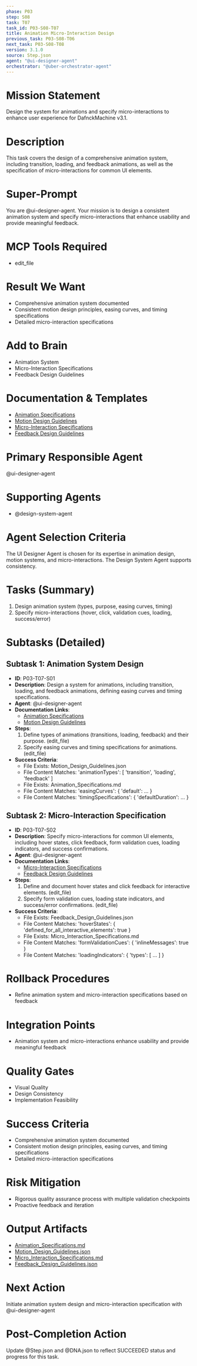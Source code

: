 ```yaml
---
phase: P03
step: S08
task: T07
task_id: P03-S08-T07
title: Animation Micro-Interaction Design
previous_task: P03-S08-T06
next_task: P03-S08-T08
version: 3.1.0
source: Step.json
agent: "@ui-designer-agent"
orchestrator: "@uber-orchestrator-agent"
---
```


# Mission Statement
Design the system for animations and specify micro-interactions to enhance user experience for DafnckMachine v3.1.

# Description
This task covers the design of a comprehensive animation system, including transition, loading, and feedback animations, as well as the specification of micro-interactions for common UI elements.

# Super-Prompt
You are @ui-designer-agent. Your mission is to design a consistent animation system and specify micro-interactions that enhance usability and provide meaningful feedback.

# MCP Tools Required
- edit_file

# Result We Want
- Comprehensive animation system documented
- Consistent motion design principles, easing curves, and timing specifications
- Detailed micro-interaction specifications

# Add to Brain
- Animation System
- Micro-Interaction Specifications
- Feedback Design Guidelines

# Documentation & Templates
- [Animation Specifications](mdc:01_Machine/04_Documentation/Doc/Phase_3/08_User_Interface_Design/Animation_Specifications.md)
- [Motion Design Guidelines](mdc:01_Machine/04_Documentation/Doc/Phase_3/08_User_Interface_Design/Motion_Design_Guidelines.json)
- [Micro-Interaction Specifications](mdc:01_Machine/04_Documentation/Doc/Phase_3/08_User_Interface_Design/Micro_Interaction_Specifications.md)
- [Feedback Design Guidelines](mdc:01_Machine/04_Documentation/Doc/Phase_3/08_User_Interface_Design/Feedback_Design_Guidelines.json)

# Primary Responsible Agent
@ui-designer-agent

# Supporting Agents
- @design-system-agent

# Agent Selection Criteria
The UI Designer Agent is chosen for its expertise in animation design, motion systems, and micro-interactions. The Design System Agent supports consistency.

# Tasks (Summary)
1. Design animation system (types, purpose, easing curves, timing)
2. Specify micro-interactions (hover, click, validation cues, loading, success/error)

# Subtasks (Detailed)
## Subtask 1: Animation System Design
- **ID**: P03-T07-S01
- **Description**: Design a system for animations, including transition, loading, and feedback animations, defining easing curves and timing specifications.
- **Agent**: @ui-designer-agent
- **Documentation Links**:
  - [Animation Specifications](mdc:01_Machine/04_Documentation/Doc/Phase_3/08_User_Interface_Design/Animation_Specifications.md)
  - [Motion Design Guidelines](mdc:01_Machine/04_Documentation/Doc/Phase_3/08_User_Interface_Design/Motion_Design_Guidelines.json)
- **Steps**:
  1. Define types of animations (transitions, loading, feedback) and their purpose. (edit_file)
  2. Specify easing curves and timing specifications for animations. (edit_file)
- **Success Criteria**:
  - File Exists: Motion_Design_Guidelines.json
  - File Content Matches: 'animationTypes': [ 'transition', 'loading', 'feedback' ]
  - File Exists: Animation_Specifications.md
  - File Content Matches: 'easingCurves': { 'default': ... }
  - File Content Matches: 'timingSpecifications': { 'defaultDuration': ... }

## Subtask 2: Micro-Interaction Specification
- **ID**: P03-T07-S02
- **Description**: Specify micro-interactions for common UI elements, including hover states, click feedback, form validation cues, loading indicators, and success confirmations.
- **Agent**: @ui-designer-agent
- **Documentation Links**:
  - [Micro-Interaction Specifications](mdc:01_Machine/04_Documentation/Doc/Phase_3/08_User_Interface_Design/Micro_Interaction_Specifications.md)
  - [Feedback Design Guidelines](mdc:01_Machine/04_Documentation/Doc/Phase_3/08_User_Interface_Design/Feedback_Design_Guidelines.json)
- **Steps**:
  1. Define and document hover states and click feedback for interactive elements. (edit_file)
  2. Specify form validation cues, loading state indicators, and success/error confirmations. (edit_file)
- **Success Criteria**:
  - File Exists: Feedback_Design_Guidelines.json
  - File Content Matches: 'hoverStates': { 'defined_for_all_interactive_elements': true }
  - File Exists: Micro_Interaction_Specifications.md
  - File Content Matches: 'formValidationCues': { 'inlineMessages': true }
  - File Content Matches: 'loadingIndicators': { 'types': [ ... ] }

# Rollback Procedures
- Refine animation system and micro-interaction specifications based on feedback

# Integration Points
- Animation system and micro-interactions enhance usability and provide meaningful feedback

# Quality Gates
- Visual Quality
- Design Consistency
- Implementation Feasibility

# Success Criteria
- Comprehensive animation system documented
- Consistent motion design principles, easing curves, and timing specifications
- Detailed micro-interaction specifications

# Risk Mitigation
- Rigorous quality assurance process with multiple validation checkpoints
- Proactive feedback and iteration

# Output Artifacts
- [Animation_Specifications.md](mdc:01_Machine/04_Documentation/vision/Phase_3/08_User_Interface_Design/Animation_Specifications.md)
- [Motion_Design_Guidelines.json](mdc:01_Machine/04_Documentation/vision/Phase_3/08_User_Interface_Design/Motion_Design_Guidelines.json)
- [Micro_Interaction_Specifications.md](mdc:01_Machine/04_Documentation/vision/Phase_3/08_User_Interface_Design/Micro_Interaction_Specifications.md)
- [Feedback_Design_Guidelines.json](mdc:01_Machine/04_Documentation/vision/Phase_3/08_User_Interface_Design/Feedback_Design_Guidelines.json)

# Next Action
Initiate animation system design and micro-interaction specification with @ui-designer-agent

# Post-Completion Action
Update @Step.json and @DNA.json to reflect SUCCEEDED status and progress for this task. 